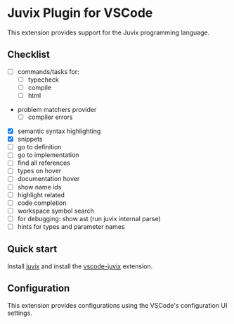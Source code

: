 # Juvix Plugin for VSCode

This extension provides support for the Juvix programming language.

## Checklist

- [ ] commands/tasks for:
  - [ ] typecheck
  - [ ] compile
  - [ ] html
- problem matchers provider
  - [ ] compiler errors
- [x] semantic syntax highlighting
- [x] snippets
- [ ] go to definition
- [ ] go to implementation
- [ ] find all references
- [ ] types on hover
- [ ] documentation hover
- [ ] show name ids
- [ ] highlight related
- [ ] code completion
- [ ] workspace symbol search
- [ ] for debugging: show ast (run juvix internal parse)
- [ ] hints for types and parameter names

## Quick start

Install [juvix](https://docs.juvix.org) and install the [vscode-juvix](https://github.com/anoma/vscode-juvix) extension.

## Configuration

This extension provides configurations using the VSCode's configuration UI settings.
